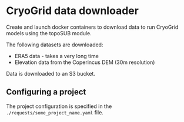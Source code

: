 # CryoGrid data downloader

Create and launch docker containers to download data to run CryoGrid models using the topoSUB module. 

The following datasets are downloaded: 
- ERA5 data - takes a very long time
- Elevation data from the Coperincus DEM (30m resolution)

Data is downloaded to an S3 bucket.

## Configuring a project

The project configuration is specified in the `./requests/some_project_name.yaml` file.

